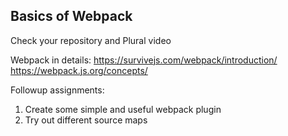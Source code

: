 ## Basics of Webpack

Check your repository and Plural video

Webpack in details:
https://survivejs.com/webpack/introduction/
https://webpack.js.org/concepts/

Followup assignments:

1. Create some simple and useful webpack plugin
2. Try out different source maps

